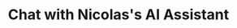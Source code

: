 ---
title: "Chat with Nicolas's AI Assistant"
layout: "chat"
summary: "Chat with our AI Assistant"
hidemeta: true
comments: false
tags: ["AI", "LLM", "NLP", "Hugging Face 🤗", "Web", "JavaScript"]
showToc: false
weight: 305
---